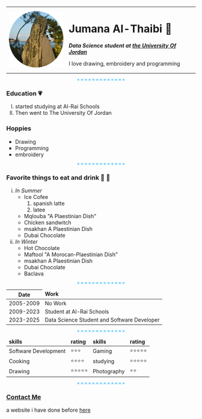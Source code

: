 <html lang="en">
<head>
    <meta charset="UTF-8">
    <title>Jumana's Site</title>
    <link rel="stylesheet" href="jumana's site.css">
    <link rel="stylesheet" href="https://fonts.googleapis.com/css?family=Sofia">
</head>

<body>
    <table cellspacing="20">
        <tr><td><img src="cropped_image.png" width="150" height="150" alt="girl"></td>
        <td>
            <h1>Jumana Al-Thaibi &#128103;</h1>
            <b><i>
            <p>Data Science student at <a href="https://www.ju.edu.jo/Home.aspx">the University Of Jordan</a></p>
            </i></b>   
            <p>I love drawing, embroidery and programming <br></p></td>
        </tr>
    </table>
<center><hr style="border-style: none;border-top-style: dotted;border-color: lightskyblue;border-width: 5px;width:25%;text-align:center;background-color:#E8F9FF;"> </center>    


<h3>
        Education &#128151;
</h3>
    <ol type="I">
        <li>started studying at Al-Rai Schools</li>
        <li>Then went to The University Of Jordan</li>
    </ol>
    <h3>
        Hoppies
    </h3>
    <ul style="list-style-type:square">
        <li>Drawing</li>
        <li>Programming</li>
        <li>embroidery</li>
    </ul>
<center><hr size="3" style="border-style: none;border-top-style: dotted;border-color: lightskyblue;border-width: 5px;width:25%;text-align:center;background-color:#E8F9FF;"></center>    

<h3>
        Favorite things to eat and drink &#127843; &#129475;
    </h3>
    <ol type="i">
        <li><i>In Summer</i>
        <ul type="circle">
            <li>Ice Cofee
                <ol type="1">
                    <li>spanish latte</li>
                    <li>latee</li>
                </ol>
            </li>
            <li>Mqlouba "A Plaestinian Dish"</li>
            <li>Chicken sandwitch</li>
            <li>msakhan A Plaestinian Dish</li>
            <li>Dubai Chocolate</li>
        </ul>
        </li>
        <Li><i>In Winter</i>
        <ul style="list-style-type:circle">
            <li>Hot Chocolate</li>
            <li>Maftool "A Morocan-Plaestinian Dish"</li>
            <li>msakhan A Plaestinian Dish</li>
            <li>Dubai Chocolate</li>
            <li>Baclava</li>
        </ul>
        </Li>
    </ol>
    <center><hr size="3" style="border-style: none;border-top-style: dotted;border-color: lightskyblue;border-width: 5px;width:25%;text-align:center;background-color:#E8F9FF;"> </center>


<table>
    <thead>
        <tr>
            <th>Date</th>
            <td><strong>Work</strong></td>
        </tr>
    </thead>
    <tbody>
        <tr>
            <td>2005-2009</td><td>No Work</td>
        </tr>
        <tr>
            <td>2009-2023</td><td>Student at Al-Rai Schools</td>
        </tr>
        <tr>
            <td>2023-2025</td><td>Data Science Student and Software Developer</td>
        </tr>
    </tbody>
</table>
<center><hr size="3" style="border-style: none;border-top-style: dotted;border-color: lightskyblue;border-width: 5px;width:25%;text-align:center;background-color:#E8F9FF;"></center>
 
<table cellspacing="10">
    <thead>
        <tr>
            <td><strong>skills</strong> </td>
            <td><strong>rating</strong> </td>
            <td><strong>skills</strong> </td>
            <td><strong>rating</strong> </td>
        </tr>
    </thead>
    <tbody>
        <tr>
            <td>Software Development</td><td style="font-size:13px; ">&#11088;&#11088;&#11088;</td>
            <td>Gaming</td><td style="font-size:13px; ">&#11088;&#11088;&#11088;&#11088;&#11088;</td>
        </tr>
        <tr>
            <td>Cooking</td><td style="font-size:13px; ">&#11088;&#11088;&#11088;&#11088;</td>
            <td>studying</td><td style="font-size:13px; ">&#11088;&#11088;&#11088;&#11088;&#11088;</td>
        </tr>
        <tr><td>Drawing</td><td style="font-size:13px; ">&#11088;&#11088;&#11088;&#11088;&#11088;</td>
        <td>Photography</td><td style="font-size:13px; ">&#11088;&#11088;</td>
        </tr>
    </tbody>
</table>
<center><hr size="3" style="border-style: none;border-top-style: dotted;border-color: lightskyblue;border-width: 5px;width:25%;text-align:center;background-color:#E8F9FF;" > 
</center>

<h3><a href="contact.html">Contact Me </a></h3>
<p>a website i have done before <a href="one.html">here</a></p>
</body>
</html>
